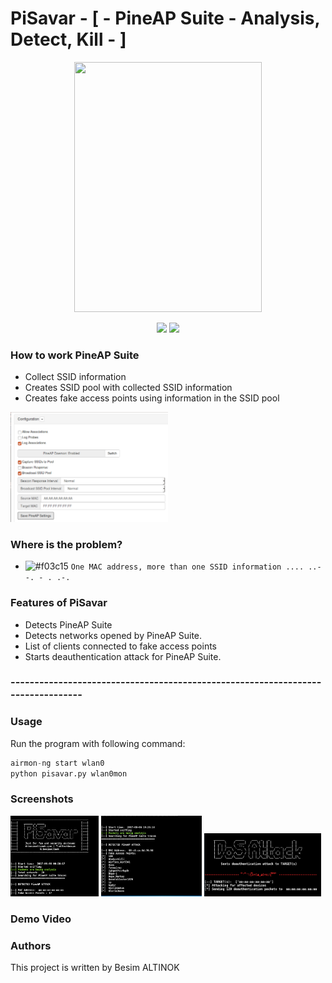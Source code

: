 # PiSavar  - [ - PineAP Suite - Analysis, Detect, Kill - ]

<p align="center">
<img src="https://github.com/besimaltnok/pineAPhunter/blob/master/pineapple.png" width="300" height="400">
</p>

<p align="center">
<img src="https://img.shields.io/badge/Python-3-yellow.svg"></a> <img src="https://img.shields.io/badge/license-GPLv3-red.svg">
</p>


### How to work PineAP Suite

* Collect SSID information
* Creates SSID pool with collected SSID information
* Creates fake access points using information in the SSID pool

<img src="images/pineap.png" width="50%"></img>

### Where is the problem?

- ![#f03c15](https://placehold.it/15/f03c15/000000?text=+) `One MAC address, more than one SSID information .... ..- -. - . .-. `


### Features of PiSavar

* Detects PineAP Suite 
* Detects networks opened by PineAP Suite.
* List of clients connected to fake access points
* Starts deauthentication attack for PineAP Suite.


### --------------------------------------------------------------------------------

### Usage
Run the program with following command: 

```python
airmon-ng start wlan0
python pisavar.py wlan0mon

```


### Screenshots
<img src="images/pid.png" width="28%"></img>
<img src="images/pifake.jpg" width="32%"></img>
<img src="images/dos5.png" width="37%"></img>


### Demo Video

### Authors
This project is written by Besim ALTINOK
